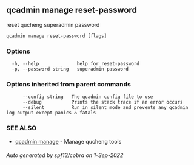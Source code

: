 ## qcadmin manage reset-password

reset qucheng superadmin password

```
qcadmin manage reset-password [flags]
```

### Options

```
  -h, --help              help for reset-password
  -p, --password string   superadmin password
```

### Options inherited from parent commands

```
      --config string   The qcadmin config file to use
      --debug           Prints the stack trace if an error occurs
      --silent          Run in silent mode and prevents any qcadmin log output except panics & fatals
```

### SEE ALSO

* [qcadmin manage](qcadmin_manage.md)	 - Manage qucheng tools

###### Auto generated by spf13/cobra on 1-Sep-2022
